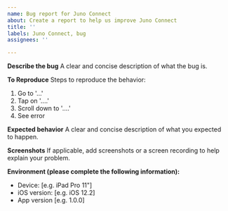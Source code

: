 ```yaml
---
name: Bug report for Juno Connect
about: Create a report to help us improve Juno Connect
title: ''
labels: Juno Connect, bug
assignees: ''

---
```


**Describe the bug**
A clear and concise description of what the bug is.

**To Reproduce**
Steps to reproduce the behavior:
1. Go to '...'
2. Tap on '....'
3. Scroll down to '....'
4. See error

**Expected behavior**
A clear and concise description of what you expected to happen.

**Screenshots**
If applicable, add screenshots or a screen recording to help explain your problem.

**Environment (please complete the following information):**
 - Device: [e.g. iPad Pro 11"]
 - iOS version: [e.g. iOS 12.2]
 - App version [e.g. 1.0.0]
